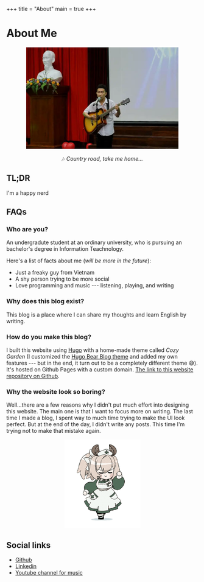 +++
title = "About"
main = true
+++

# About Me

<div class="about-image__wrapper" align="center" style="margin:20px auto 0px;">
    <img width="400px" class="about-image" src="/images/nhat-tien.webp" alt="photo about me"/>
</div>

<p style="text-align: center">🎶 <i>Country road, take me home...</i></p>

## TL;DR 
I'm a happy nerd

## FAQs
### Who are you?
An undergradute student at an ordinary university, who is pursuing an bachelor's degree in Information Teachnology. 

Here's a list of facts about me (*will be more in the future*):
- Just a freaky guy from Vietnam
- A shy person trying to be more social
- Love programming and music --- listening, playing, and writing
### Why does this blog exist?
This blog is a place where I can share my thoughts and learn English by writing.

### How do you make this blog?
I built this website using [Hugo](https://gohugo.io/) with a home-made theme called *Cozy Garden* (I customized the [Hugo Bear Blog theme](https://github.com/janraasch/hugo-bearblog) and added my own features --- but in the end, it turn out to be a completely different theme 😅). It's hosted on Github Pages with a custom domain. [The link to this website repository on Github](https://github.com/nhat-tien/blog).

### Why the website look so boring?
Well...there are a few reasons why I didn't put much effort into designing this website. The main one is that I want to focus more on writing. The last time I made a blog, I spent way to much time trying to make the UI look perfect. But at the end of the day, I didn't write any posts. This time I'm trying not to make that mistake again.

<div align="center">
    <img width="200" src="/images/nimi-transparent.gif" alt="nimi" />
</div>

## Social links
- [Github](https://github.com/nhat-tien/) 
- [Linkedin](https://www.linkedin.com/in/ledntien/)
- [Youtube channel for music](https://www.youtube.com/@bluemouse9259)




